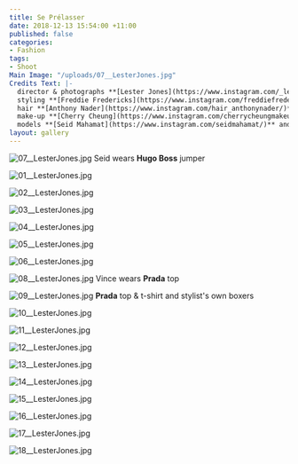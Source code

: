 ```yaml
---
title: Se Prélasser
date: 2018-12-13 15:54:00 +11:00
published: false
categories:
- Fashion
tags:
- Shoot
Main Image: "/uploads/07__LesterJones.jpg"
Credits Text: |-
  director & photographs **[Lester Jones](https://www.instagram.com/_lesterjones/)** at **[Company1](https://www.instagram.com/company1agency/)**
  styling **[Freddie Fredericks](https://www.instagram.com/freddiefredericks/)**
  hair **[Anthony Nader](https://www.instagram.com/hair_anthonynader/)**
  make-up **[Cherry Cheung](https://www.instagram.com/cherrycheungmakeup/)**
  models **[Seid Mahamat](https://www.instagram.com/seidmahamat/)** and **[Vince O'Malley](https://www.instagram.com/v_dogz/)**
layout: gallery
---
```


![07__LesterJones.jpg](/uploads/07__LesterJones.jpg)
Seid wears **Hugo Boss** jumper

![01__LesterJones.jpg](/uploads/01__LesterJones.jpg)

![02__LesterJones.jpg](/uploads/02__LesterJones.jpg)

![03__LesterJones.jpg](/uploads/03__LesterJones.jpg)

![04__LesterJones.jpg](/uploads/04__LesterJones.jpg)

![05__LesterJones.jpg](/uploads/05__LesterJones.jpg)

![06__LesterJones.jpg](/uploads/06__LesterJones.jpg)

![08__LesterJones.jpg](/uploads/08__LesterJones.jpg)
Vince wears **Prada** top

![09__LesterJones.jpg](/uploads/09__LesterJones.jpg)
**Prada** top & t-shirt and stylist's own boxers

![10__LesterJones.jpg](/uploads/10__LesterJones.jpg)

![11__LesterJones.jpg](/uploads/11__LesterJones.jpg)

![12__LesterJones.jpg](/uploads/12__LesterJones.jpg)

![13__LesterJones.jpg](/uploads/13__LesterJones.jpg)

![14__LesterJones.jpg](/uploads/14__LesterJones.jpg)

![15__LesterJones.jpg](/uploads/15__LesterJones.jpg)

![16__LesterJones.jpg](/uploads/16__LesterJones.jpg)

![17__LesterJones.jpg](/uploads/17__LesterJones.jpg)

![18__LesterJones.jpg](/uploads/18__LesterJones.jpg)

